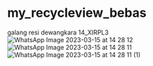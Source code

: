 # my_recycleview_bebas
galang resi dewangkara 14_XIRPL3
![WhatsApp Image 2023-03-15 at 14 28 12](https://user-images.githubusercontent.com/110014705/225237095-c257680e-448c-4012-b890-0a7e1cceb479.jpeg)
![WhatsApp Image 2023-03-15 at 14 28 11](https://user-images.githubusercontent.com/110014705/225237107-a4dec0f9-eb93-464b-a01e-682f018618be.jpeg)
![WhatsApp Image 2023-03-15 at 14 28 11 (1)](https://user-images.githubusercontent.com/110014705/225237114-91c70a8a-7ed3-4a80-8353-b7f37fb4e8aa.jpeg)
